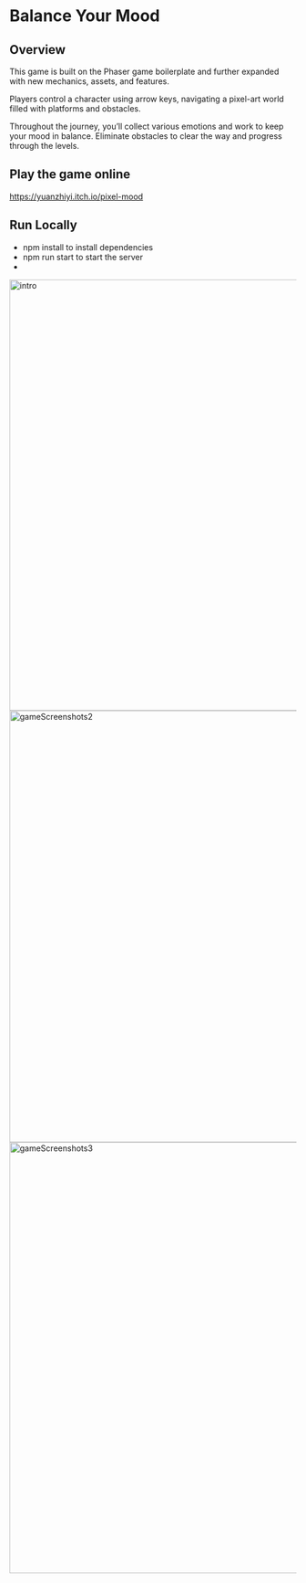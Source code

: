 # Balance Your Mood

## Overview
This game is built on the Phaser game boilerplate and further expanded with new mechanics, assets, and features.

Players control a character using arrow keys, navigating a pixel-art world filled with platforms and obstacles.

Throughout the journey, you’ll collect various emotions and work to keep your mood in balance. Eliminate obstacles to clear the way and progress through the levels.

## Play the game online
https://yuanzhiyi.itch.io/pixel-mood

## Run Locally
- npm install to install dependencies
- npm run start to start the server
- 
<img width="755" alt="intro" src="https://github.com/user-attachments/assets/3f019341-982d-4bed-ba14-a32d0b6aefeb" />
<img width="756" alt="gameScreenshots2" src="https://github.com/user-attachments/assets/b3a17f5b-fe7c-4156-a7b4-48e31fc66e47" />
<img width="755" alt="gameScreenshots3" src="https://github.com/user-attachments/assets/af6b4022-8072-44bb-853c-b702c26df3ac" />
